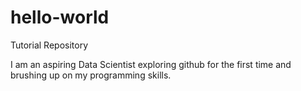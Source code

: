 # hello-world
Tutorial Repository

I am an aspiring Data Scientist exploring github for the first time and brushing up on my programming skills.
